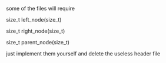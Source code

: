 some of the files will require 

size_t left_node(size_t)

size_t right_node(size_t)

size_t parent_node(size_t)

just implement them yourself and delete the useless header file
